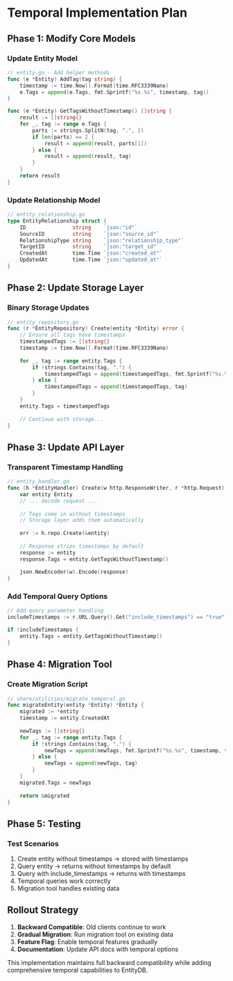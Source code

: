 # Temporal Implementation Plan

## Phase 1: Modify Core Models

### Update Entity Model
```go
// entity.go - Add helper methods
func (e *Entity) AddTag(tag string) {
    timestamp := time.Now().Format(time.RFC3339Nano)
    e.Tags = append(e.Tags, fmt.Sprintf("%s.%s", timestamp, tag))
}

func (e *Entity) GetTagsWithoutTimestamp() []string {
    result := []string{}
    for _, tag := range e.Tags {
        parts := strings.SplitN(tag, ".", 2)
        if len(parts) == 2 {
            result = append(result, parts[1])
        } else {
            result = append(result, tag)
        }
    }
    return result
}
```

### Update Relationship Model
```go
// entity_relationship.go
type EntityRelationship struct {
    ID               string    `json:"id"`
    SourceID         string    `json:"source_id"`
    RelationshipType string    `json:"relationship_type"`
    TargetID         string    `json:"target_id"`
    CreatedAt        time.Time `json:"created_at"`
    UpdatedAt        time.Time `json:"updated_at"`
}
```

## Phase 2: Update Storage Layer

### Binary Storage Updates
```go
// entity_repository.go
func (r *EntityRepository) Create(entity *Entity) error {
    // Ensure all tags have timestamps
    timestampedTags := []string{}
    timestamp := time.Now().Format(time.RFC3339Nano)
    
    for _, tag := range entity.Tags {
        if !strings.Contains(tag, ".") {
            timestampedTags = append(timestampedTags, fmt.Sprintf("%s.%s", timestamp, tag))
        } else {
            timestampedTags = append(timestampedTags, tag)
        }
    }
    entity.Tags = timestampedTags
    
    // Continue with storage...
}
```

## Phase 3: Update API Layer

### Transparent Timestamp Handling
```go
// entity_handler.go
func (h *EntityHandler) Create(w http.ResponseWriter, r *http.Request) {
    var entity Entity
    // ... decode request ...
    
    // Tags come in without timestamps
    // Storage layer adds them automatically
    
    err := h.repo.Create(&entity)
    
    // Response strips timestamps by default
    response := entity
    response.Tags = entity.GetTagsWithoutTimestamp()
    
    json.NewEncoder(w).Encode(response)
}
```

### Add Temporal Query Options
```go
// Add query parameter handling
includeTimestamps := r.URL.Query().Get("include_timestamps") == "true"

if !includeTimestamps {
    entity.Tags = entity.GetTagsWithoutTimestamp()
}
```

## Phase 4: Migration Tool

### Create Migration Script
```go
// share/utilities/migrate_temporal.go
func migrateEntity(entity *Entity) *Entity {
    migrated := *entity
    timestamp := entity.CreatedAt
    
    newTags := []string{}
    for _, tag := range entity.Tags {
        if !strings.Contains(tag, ".") {
            newTags = append(newTags, fmt.Sprintf("%s.%s", timestamp, tag))
        } else {
            newTags = append(newTags, tag)
        }
    }
    migrated.Tags = newTags
    
    return &migrated
}
```

## Phase 5: Testing

### Test Scenarios
1. Create entity without timestamps → stored with timestamps
2. Query entity → returns without timestamps by default
3. Query with include_timestamps → returns with timestamps
4. Temporal queries work correctly
5. Migration tool handles existing data

## Rollout Strategy

1. **Backward Compatible**: Old clients continue to work
2. **Gradual Migration**: Run migration tool on existing data
3. **Feature Flag**: Enable temporal features gradually
4. **Documentation**: Update API docs with temporal options

This implementation maintains full backward compatibility while adding comprehensive temporal capabilities to EntityDB.